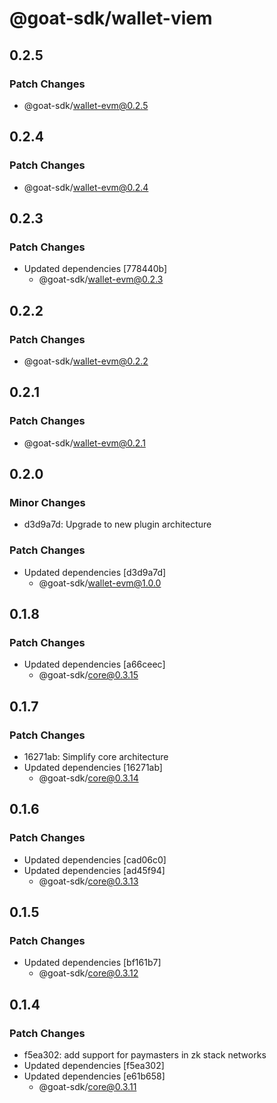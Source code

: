 # @goat-sdk/wallet-viem

## 0.2.5

### Patch Changes

- @goat-sdk/wallet-evm@0.2.5

## 0.2.4

### Patch Changes

- @goat-sdk/wallet-evm@0.2.4

## 0.2.3

### Patch Changes

- Updated dependencies [778440b]
  - @goat-sdk/wallet-evm@0.2.3

## 0.2.2

### Patch Changes

- @goat-sdk/wallet-evm@0.2.2

## 0.2.1

### Patch Changes

- @goat-sdk/wallet-evm@0.2.1

## 0.2.0

### Minor Changes

- d3d9a7d: Upgrade to new plugin architecture

### Patch Changes

- Updated dependencies [d3d9a7d]
  - @goat-sdk/wallet-evm@1.0.0

## 0.1.8

### Patch Changes

- Updated dependencies [a66ceec]
  - @goat-sdk/core@0.3.15

## 0.1.7

### Patch Changes

- 16271ab: Simplify core architecture
- Updated dependencies [16271ab]
  - @goat-sdk/core@0.3.14

## 0.1.6

### Patch Changes

- Updated dependencies [cad06c0]
- Updated dependencies [ad45f94]
  - @goat-sdk/core@0.3.13

## 0.1.5

### Patch Changes

- Updated dependencies [bf161b7]
  - @goat-sdk/core@0.3.12

## 0.1.4

### Patch Changes

- f5ea302: add support for paymasters in zk stack networks
- Updated dependencies [f5ea302]
- Updated dependencies [e61b658]
  - @goat-sdk/core@0.3.11
